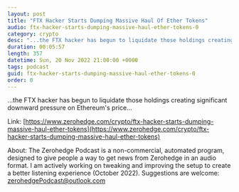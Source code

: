 ```yaml
---
layout: post
title: "FTX Hacker Starts Dumping Massive Haul Of Ether Tokens"
audio: ftx-hacker-starts-dumping-massive-haul-ether-tokens-0
category: crypto
desc: "...the FTX hacker has begun to liquidate those holdings creating significant downward pressure on Ethereum's price..."
duration: 00:05:57
length: 357
datetime: Sun, 20 Nov 2022 21:00:00 +0000
tags: podcast
guid: ftx-hacker-starts-dumping-massive-haul-ether-tokens-0
order: 0
---
```

...the FTX hacker has begun to liquidate those holdings creating significant downward pressure on Ethereum's price...

Link: [https://www.zerohedge.com/crypto/ftx-hacker-starts-dumping-massive-haul-ether-tokens](https://www.zerohedge.com/crypto/ftx-hacker-starts-dumping-massive-haul-ether-tokens)

About: The Zerohedge Podcast is a non-commercial, automated program, designed to give people a way to get news from Zerohedge in an audio format.  I am actively working on tweaking and improving the setup to create a better listening experience (October 2022).  Suggestions are welcome: [zerohedgePodcast@outlook.com](mailto:zerohedgePodcast@outlook.com)